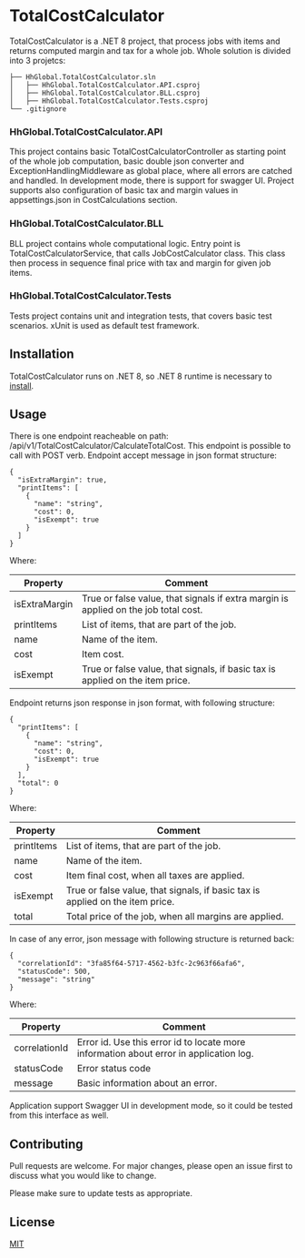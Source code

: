 # TotalCostCalculator

TotalCostCalculator is a .NET 8 project, that process jobs with items and returns computed margin and tax for a whole job.
Whole solution is divided into 3 projetcs:
```
├── HhGlobal.TotalCostCalculator.sln
│   ├── HhGlobal.TotalCostCalculator.API.csproj
│   ├── HhGlobal.TotalCostCalculator.BLL.csproj
│   ├── HhGlobal.TotalCostCalculator.Tests.csproj
└── .gitignore
```
### HhGlobal.TotalCostCalculator.API

This project contains basic TotalCostCalculatorController as starting point of the whole job computation, basic double json converter and ExceptionHandlingMiddleware as global place, where all errors are catched and handled. In development mode, there is support for swagger UI. Project supports also configuration of basic tax and margin values in appsettings.json in CostCalculations section.

### HhGlobal.TotalCostCalculator.BLL

BLL project contains whole computational logic. Entry point is TotalCostCalculatorService, that calls JobCostCalculator class. 
This class then process in sequence final price with tax and margin for given job items.

### HhGlobal.TotalCostCalculator.Tests

Tests project contains unit and integration tests, that covers basic test scenarios. xUnit is used as default test framework.

## Installation

TotalCostCalculator runs on .NET 8, so .NET 8 runtime is necessary to [install](https://dotnet.microsoft.com/en-us/download/dotnet/8.0).

## Usage

There is one endpoint reacheable on path: /api/v1/TotalCostCalculator/CalculateTotalCost. This endpoint is possible to call with POST verb. Endpoint accept message in json format structure:

```
{
  "isExtraMargin": true,
  "printItems": [
    {
      "name": "string",
      "cost": 0,
      "isExempt": true
    }
  ]
}
```
Where:

| Property    | Comment |
| --------  | ------- |
| isExtraMargin  | True or false value, that signals if extra margin is applied on the job total cost.    |
| printItems | List of items, that are part of the job.     |
| name    | Name of the item.    |
| cost    | Item cost.    |
| isExempt    | True or false value, that signals, if basic tax is applied on the item price.   |

Endpoint returns json response in json format, with following structure:

```
{
  "printItems": [
    {
      "name": "string",
      "cost": 0,
      "isExempt": true
    }
  ],
  "total": 0
}
```
Where:

| Property    | Comment |
| --------  | ------- |
| printItems | List of items, that are part of the job.     |
| name    | Name of the item.    |
| cost    | Item final cost, when all taxes are applied.    |
| isExempt    | True or false value, that signals, if basic tax is applied on the item price.   |
| total    | Total price of the job, when all margins are applied.   |

In case of any error, json message with following structure is returned back:

```
{
  "correlationId": "3fa85f64-5717-4562-b3fc-2c963f66afa6",
  "statusCode": 500,
  "message": "string"
}
```
Where:

| Property    | Comment |
| --------  | ------- |
| correlationId | Error id. Use this error id to locate more information about error in application log.     |
| statusCode    | Error status code    |
| message    | Basic information about an error.    |

Application support Swagger UI in development mode, so it could be tested from this interface as well.

## Contributing

Pull requests are welcome. For major changes, please open an issue first
to discuss what you would like to change.

Please make sure to update tests as appropriate.

## License

[MIT](https://choosealicense.com/licenses/mit/)
